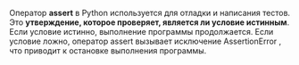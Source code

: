 
Оператор **assert** в Python используется для отладки и написания тестов. Это **утверждение, которое проверяет, является ли условие истинным**. Если условие истинно, выполнение программы продолжается. Если условие ложно, оператор assert вызывает исключение AssertionError , что приводит к остановке выполнения программы.
